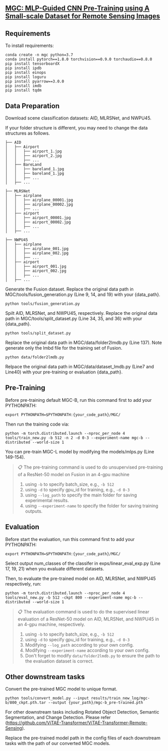 ## [MGC: MLP-Guided CNN Pre-Training using A Small-scale Dataset for Remote Sensing Images](https://ieeexplore.ieee.org/document/10553237)

## Requirements

To install requirements:

```setup
conda create -n mgc python=3.7
conda install pytorch==1.8.0 torchvision==0.9.0 torchaudio==0.8.0
pip install tensorboardX
pip install ipdb
pip install einops
pip install loguru
pip install pyarrow==3.0.0
pip install imdb
pip install tqdm
```

## Data Preparation
Download scene classification datasets: AID, MLRSNet, and NWPU45.

If your folder structure is different, you may need to change the data structures as follows.
``` data structure
├── AID
│   ├── Airport
│   │   ├── airport_1.jpg
│   │   ├── airport_2.jpg
│   │   ├── ...
│   ├── BareLand
│   │   ├── bareland_1.jpg
│   │   ├── bareland_1.jpg
│   │   ├── ...
│   ├── ...

├── MLRSNet
│   ├── airplane
│   │   ├── airplane_00001.jpg
│   │   ├── airplane_00002.jpg
│   │   ├── ...
│   ├── airport
│   │   ├── airport_00001.jpg
│   │   ├── airport_00002.jpg
│   │   ├── ...
│   ├── ...

├── NWPU45
│   ├── airplane
│   │   ├── airplane_001.jpg
│   │   ├── airplane_002.jpg
│   │   ├── ...
│   ├── airport
│   │   ├── airport_001.jpg
│   │   ├── airport_002.jpg
│   │   ├── ...
│   ├── ...
```

Generate the Fusion dataset. Replace the original data path in MGC/tools/fusion_generation.py (Line 9, 14, and 19) with your {data_path}.
```Fusion generation
python tools/fusion_generation.py
```
Spilt AID, MLRSNet, and NWPU45, respectively. Replace the original data path in MGC/tools/split_dataset.py (Line 34, 35, and 36) with your {data_path}.
```split dataset
python tools/split_dataset.py
```
Replace the original data path in MGC/data/folder2lmdb.py (Line 137). Note generate only the lmbd file for the  training set of Fusion.
```generate lmdb
python data/folder2lmdb.py
```
Relpace the original data path in MGC/data/dataset_lmdb.py (Line7 and Line40) with your pre-training or evaluation {data_path}.

## Pre-Training

Before pre-training default MGC-B, run this command first to add your PYTHONPATH:

```train
export PYTHONPATH=$PYTHONPATH:{your_code_path}/MGC/
```

Then run the training code via:

```train
python -m torch.distributed.launch --nproc_per_node 4 tools/train_new.py -b 512 -n 2 -d 0-3 --experiment-name mgc-b --distributed --world-size 1
```

You can pre-train MGC-L model by modifying the models/mlps.py (Line 149-154).

>📋  The pre-training command is used to do unsupervised pre-training of a ResNet-50 model on Fusion in an 4-gpu machine
>1. using `-b` to specify batch_size, e.g., `-b 512`
>2. using `-d` to specify gpu_id for training, e.g., `-d 0-3`
>3. using `--log_path`  to specify the main folder for saving experimental results.
>4. using `--experiment-name` to specify the folder for saving training outputs.
>
## Evaluation
Before start the evaluation, run this command first to add your PYTHONPATH:

```eval
export PYTHONPATH=$PYTHONPATH:{your_code_path}/MGC/
```

Select output num_classes of the classifer in exps/linear_eval_exp.py (Line 17, 19, 21) when you evaluate different datasets.

Then, to evaluate the pre-trained model on AID, MLRSNet, and NWPU45 respectively, run:
```eval
python -m torch.distributed.launch --nproc_per_node 4 tools/eval_new.py -b 512 -ckpt 800 --experiment-name mgc-b --distributed --world-size 1
```

>📋  The evaluation command is used to do the supervised linear evaluation of a ResNet-50 model on AID, MLRSNet, and NWPU45 in an 4-gpu machine, respectively.
>1. using `-b` to specify batch_size, e.g., `-b 512`
>2. using `-d` to specify gpu_id for training, e.g., `-d 0-3`
>3. Modifying `--log_path`  according to your own config.
>4. Modifying `--experiment-name` according to your own config.
>5. Don't forget to modify ```data/folder2lmdb.py``` to ensure the path to the evaluation dataset is correct.

    
## Other downstream tasks
Convert the pre-trained MGC model to unique format.
```eval
python tools/convert_model.py --input results/train_new_log/mgc-b/800_ckpt.pth.tar --output {your_path}/mgc-b_pre-trained.pth
```
For other downstream tasks including Rotated Object Detection, Semantic Segmentation, and Change Detection. Please refer (https://github.com/ViTAE-Transformer/ViTAE-Transformer-Remote-Sensing).

Replace the pre-trained model path in the config files of each downstream tasks with the path of our converted MGC models.
